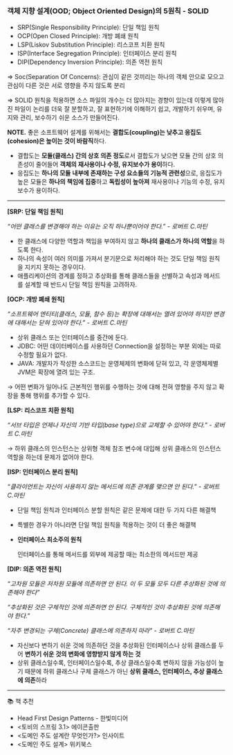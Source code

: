 ### 객체 지향 설계(OOD; Object Oriented Design)의 5원칙 - SOLID

- SRP(Single Responsibility Principle): 단일 책임 원칙
- OCP(Open Closed Principle): 개방 폐쇄 원칙
- LSP(Liskov Substitution Principle): 리스코프 치환 원칙
- ISP(Interface Segregation Principle): 인터페이스 분리 원칙
- DIP(Dependency Inversion Principle): 의존 역전 원칙

⇒ Soc(Separation Of Concerns): 관심이 같은 것끼리는 하나의 객체 안으로 모으고 관심이 다른 것은 서로 영향을 주지 않도록 분리

⇒ SOLID 원칙을 적용하면 소스 파일의 개수는 더 많아지는 경향이 있는데 이렇게 많아진 파일이 논리를 더욱 잘 분할하고, 잘 표현하기에 이해하기 쉽고, 개발하기 쉬우며, 유지와 관리, 보수하기 쉬운 소스가 만들어진다.

**NOTE.** 좋은 소프트웨어 설계를 위해서는 **결합도(coupling)는 낮추고 응집도(cohesion)은 높이는 것이 바람직**하다.

- 결합도는 **모듈(클래스) 간의 상호 의존 정도**로서 결합도가 낮으면 모듈 간의 상호 의존성이 줄어들어 **객체의 재사용이나 수정, 유지보수가 용이**하다.
- 응집도는 **하나의 모듈 내부에 존재하는 구성 요소들의 기능적 관련성**으로, 응집도가 높은 모듈은 **하나의 책임에 집중**하고 **독립성이 높아져** 재사용이나 기능의 수정, 유지보수가 용이하다.

---

**[SRP: 단일 책임 원칙]**

*“어떤 클래스를 변경해야 하는 이유는 오직 하나뿐이어야 한다.” - 로버트 C.마틴*

- 한 클래스에 다양한 역할과 책임을 부여하지 않고 **하나의 클래스가 하나의 역할**을 하도록 한다.
- 하나의 속성이 여러 의미를 가져서 분기문으로 처리해야 하는 것도 단일 책임 원칙을 지키지 못하는 경우이다.
- 애플리케이션의 경계를 정하고 추상화를 통해 클래스들을 선별하고 속성과 메서드를 설계할 때 반드시 단일 책임 원칙을 고려하자.

**[OCP: 개방 폐쇄 원칙]**

*“소프트웨어 엔티티(클래스, 모듈, 함수 등)는 확장에 대해서는 열려 있어야 하지만 변경에 대해서는 닫혀 있어야 한다.” - 로버트 C.마틴*

- 상위 클래스 또는 인터페이스를 중간에 둔다.
- JDBC: 어떤 데이터베이스를 사용하던 Connection을 설정하는 부분 외에는 따로 수정할 필요가 없다.
- JAVA: 개발자가 작성한 소스코드는 운영체제의 변화에 닫혀 있고, 각 운영체제별 JVM은 확장에 열려 있는 구조.

→ 어떤 변화가 일어나도 근본적인 행위를 수행하는 것에 대해 전혀 영향을 주지 않고 확장을 통해 행위를 추가할 수 있다.

**[LSP: 리스코프 치환 원칙]**

*“서브 타입은 언제나 자신의 기반 타입(base type)으로 교체할 수 있어야 한다.” - 로버트 C.마틴*

→ 하위 클래스의 인스턴스는 상위형 객체 참조 변수에 대입해 상위 클래스의 인스턴스 역할을 하는데 문제가 없어야 한다.

**[ISP: 인터페이스 분리 원칙]**

*“클라이언트는 자신이 사용하지 않는 메서드에 의존 관계를 맺으면 안 된다.” - 로버트 C.마틴*

- 단일 책임 원칙과 인터페이스 분할 원칙은 같은 문제에 대한 두 가지 다른 해결책
- 특별한 경우가 아니라면 단일 책임 원칙을 적용하는 것이 더 좋은 해결책
- **인터페이스 최소주의 원칙**

  인터페이스를 통해 메서드를 외부에 제공할 때는 최소한의 메서드만 제공


**[DIP: 의존 역전 원칙]**

*“고차원 모듈은 저차원 모듈에 의존하면 안 된다. 이 두 모듈 모두 다른 추상화된 것에 의존해야 한다”*

*“추상화된 것은 구체적인 것에 의존하면 안 된다. 구체적인 것이 추상화된 것에 의존해야 한다.”*

*“자주 변경되는 구체(Concrete) 클래스에 의존하지 마라" - 로버트 C.마틴*

- 자신보다 변하기 쉬운 것에 의존하던 것을 추상화된 인터페이스나 상위 클래스를 두어 **변하기 쉬운 것의 변화에 영향받지 않게 하는 것**
- 상위 클래스일수록, 인터페이스일수록, 추상 클래스일수록 변하지 않을 가능성이 높기 때문에 하위 클래스나 구체 클래스가 아닌 **상위 클래스, 인터페이스, 추상 클래스에 의존**하라

---

📚 책 추천

- Head First Design Patterns - 한빛미디어
- <토비의 스프링 3.1> 에이콘출판
- <도메인 주도 설계란 무엇인가?> 인사이트
- <도메인 주도 설계> 위키북스